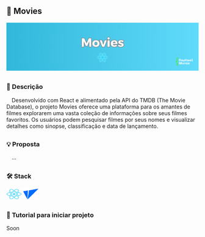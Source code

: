 ## 📌 Movies

<img src="./Banner Movies.png"/>

##

### 📄 Descrição
<p>&emsp;Desenvolvido com React e alimentado pela API do TMDB (The Movie Database), o projeto Movies oferece uma plataforma para os amantes de filmes explorarem uma vasta coleção de informações sobre seus filmes favoritos. Os usuários podem pesquisar filmes por seus nomes e visualizar detalhes como sinopse, classificação e data de lançamento. </p>

##

### 💡 Proposta
<p>&emsp;...</p>

##

### 🛠️ Stack
<div>
  <img align="center" alt="Rapha-React" height="30" width="40" src="https://raw.githubusercontent.com/devicons/devicon/master/icons/react/react-original.svg">
  <img align="center" alt="Rapha-Vite" height="30" width="40" src="https://raw.githubusercontent.com/devicons/devicon/master/icons/vite/vite-original.svg">
</div>

##

### 🧭 Tutorial para iniciar projeto
<p>Soon</p>

